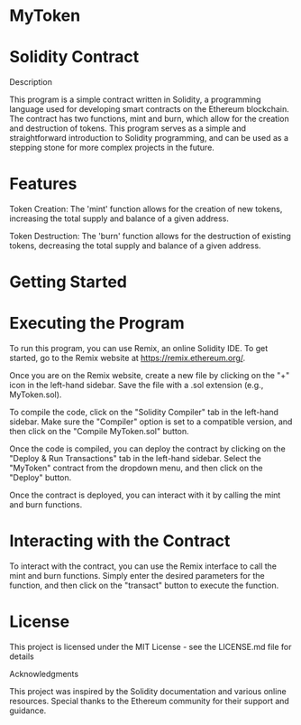 # MyToken

# Solidity Contract

Description

This program is a simple contract written in Solidity, a programming language used for developing smart contracts on the Ethereum blockchain. The contract has two functions, mint and burn, which allow for the creation and destruction of tokens. This program serves as a simple and straightforward introduction to Solidity programming, and can be used as a stepping stone for more complex projects in the future.

# Features

Token Creation: The 'mint' function allows for the creation of new tokens, increasing the total supply and balance of a given address.

Token Destruction: The 'burn' function allows for the destruction of existing tokens, decreasing the total supply and balance of a given address.

# Getting Started

# Executing the Program

To run this program, you can use Remix, an online Solidity IDE. To get started, go to the Remix website at https://remix.ethereum.org/.

Once you are on the Remix website, create a new file by clicking on the "+" icon in the left-hand sidebar. Save the file with a .sol extension (e.g., MyToken.sol).

To compile the code, click on the "Solidity Compiler" tab in the left-hand sidebar. Make sure the "Compiler" option is set to a compatible version, and then click on the "Compile MyToken.sol" button.

Once the code is compiled, you can deploy the contract by clicking on the "Deploy & Run Transactions" tab in the left-hand sidebar. Select the "MyToken" contract from the dropdown menu, and then click on the "Deploy" button.

Once the contract is deployed, you can interact with it by calling the mint and burn functions.

# Interacting with the Contract

To interact with the contract, you can use the Remix interface to call the mint and burn functions. Simply enter the desired parameters for the function, and then click on the "transact" button to execute the function.


# License

This project is licensed under the MIT License - see the LICENSE.md file for details


Acknowledgments

This project was inspired by the Solidity documentation and various online resources. Special thanks to the Ethereum community for their support and guidance.





